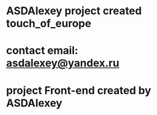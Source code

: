 # ASDAlexey project created touch_of_europe
# contact email: asdalexey@yandex.ru
# project Front-end created by ASDAlexey
